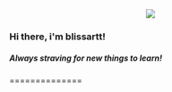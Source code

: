 
<div id="header" align="center">
  <img src="https://external-content.duckduckgo.com/iu/?u=https%3A%2F%2Fi.scdn.co%2Fimage%2Fab67616d0000b273047629405a3cd59441fbdc06&f=1&nofb=1&ipt=d925a5e18ee885ce2e55f85251389c5f49548ca7045a95ae82b595427c0ce298&ipo=images"/>
</div>



### Hi there, i'm blissartt!
##### Always straving for new things to learn!
==============


<!--
**blissartt/blissartt** is a ✨ _special_ ✨ repository because its `README.md` (this file) appears on your GitHub profile.
-->
